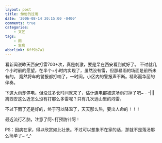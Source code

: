 ```yaml
---
layout: post
title: 匆匆的过雨
date: '2006-08-14 20:15:00 -0400'
comments: true
categories:
	- 文艺
tags:
	- 雨
	- 生病
abbrlink: 6ff9b7a1
---
```

看新闻说昨天西安打雷700+次，真是刺激，要是呆在西安看到就好了。
不过就几个小时前的愿望，在半个+小时内实现了，虽然没有雷，但那暴雨的场面是前所未有的。
竟然将车的警报都打响了，一时间，小区内的警报声不断。精彩而华丽的伴奏。

下这大雨却停电，但没过多长时间就来了，估计连电都被这场雨打掉了吧~  - -|||
离西安这么近怎么没有打那么多雷呢？只有几次远山里的闷雷。

不过下雨了还是好的，终于可以降温了，天天那么热，要出人命的！！！

最近流行乙脑，注意了阿~打预防针阿！

  PS：因病在家，得以欣赏如此壮景。不过可以想象不在家的话，那就不是落汤那么简单了~  ^_^
